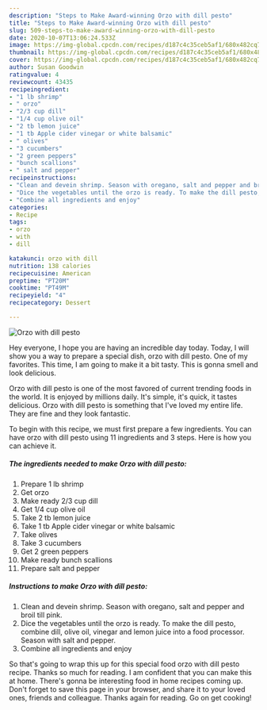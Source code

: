 ```yaml
---
description: "Steps to Make Award-winning Orzo with dill pesto"
title: "Steps to Make Award-winning Orzo with dill pesto"
slug: 509-steps-to-make-award-winning-orzo-with-dill-pesto
date: 2020-10-07T13:06:24.533Z
image: https://img-global.cpcdn.com/recipes/d187c4c35ceb5af1/680x482cq70/orzo-with-dill-pesto-recipe-main-photo.jpg
thumbnail: https://img-global.cpcdn.com/recipes/d187c4c35ceb5af1/680x482cq70/orzo-with-dill-pesto-recipe-main-photo.jpg
cover: https://img-global.cpcdn.com/recipes/d187c4c35ceb5af1/680x482cq70/orzo-with-dill-pesto-recipe-main-photo.jpg
author: Susan Goodwin
ratingvalue: 4
reviewcount: 43435
recipeingredient:
- "1 lb shrimp"
- " orzo"
- "2/3 cup dill"
- "1/4 cup olive oil"
- "2 tb lemon juice"
- "1 tb Apple cider vinegar or white balsamic"
- " olives"
- "3 cucumbers"
- "2 green peppers"
- "bunch scallions"
- " salt and pepper"
recipeinstructions:
- "Clean and devein shrimp. Season with oregano, salt and pepper and broil till pink."
- "Dice the vegetables until the orzo is ready. To make the dill pesto, combine dill, olive oil, vinegar and lemon juice into a food processor. Season with salt and pepper."
- "Combine all ingredients and enjoy"
categories:
- Recipe
tags:
- orzo
- with
- dill

katakunci: orzo with dill 
nutrition: 138 calories
recipecuisine: American
preptime: "PT20M"
cooktime: "PT49M"
recipeyield: "4"
recipecategory: Dessert

---
```



![Orzo with dill pesto](https://img-global.cpcdn.com/recipes/d187c4c35ceb5af1/680x482cq70/orzo-with-dill-pesto-recipe-main-photo.jpg)

Hey everyone, I hope you are having an incredible day today. Today, I will show you a way to prepare a special dish, orzo with dill pesto. One of my favorites. This time, I am going to make it a bit tasty. This is gonna smell and look delicious.

Orzo with dill pesto is one of the most favored of current trending foods in the world. It is enjoyed by millions daily. It's simple, it's quick, it tastes delicious. Orzo with dill pesto is something that I've loved my entire life. They are fine and they look fantastic.




To begin with this recipe, we must first prepare a few ingredients. You can have orzo with dill pesto using 11 ingredients and 3 steps. Here is how you can achieve it.

<!--inarticleads1-->

##### The ingredients needed to make Orzo with dill pesto:

1. Prepare 1 lb shrimp
1. Get  orzo
1. Make ready 2/3 cup dill
1. Get 1/4 cup olive oil
1. Take 2 tb lemon juice
1. Take 1 tb Apple cider vinegar or white balsamic
1. Take  olives
1. Take 3 cucumbers
1. Get 2 green peppers
1. Make ready bunch scallions
1. Prepare  salt and pepper




<!--inarticleads2-->

##### Instructions to make Orzo with dill pesto:

1. Clean and devein shrimp. Season with oregano, salt and pepper and broil till pink.
1. Dice the vegetables until the orzo is ready. To make the dill pesto, combine dill, olive oil, vinegar and lemon juice into a food processor. Season with salt and pepper.
1. Combine all ingredients and enjoy




So that's going to wrap this up for this special food orzo with dill pesto recipe. Thanks so much for reading. I am confident that you can make this at home. There's gonna be interesting food in home recipes coming up. Don't forget to save this page in your browser, and share it to your loved ones, friends and colleague. Thanks again for reading. Go on get cooking!
